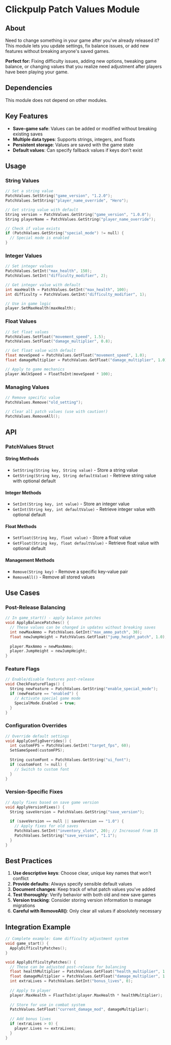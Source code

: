 # Clickpulp Patch Values Module

## About

Need to change something in your game after you've already released it? This module lets you update settings, fix balance issues, or add new features without breaking anyone's saved games.

**Perfect for:** Fixing difficulty issues, adding new options, tweaking game balance, or changing values that you realize need adjustment after players have been playing your game.

## Dependencies

This module does not depend on other modules.

## Key Features

* **Save-game safe**: Values can be added or modified without breaking existing saves
* **Multiple data types**: Supports strings, integers, and floats
* **Persistent storage**: Values are saved with the game state
* **Default values**: Can specify fallback values if keys don't exist

## Usage

### String Values

```c
// Set a string value
PatchValues.SetString("game_version", "1.2.0");
PatchValues.SetString("player_name_override", "Hero");

// Get string value with default
String version = PatchValues.GetString("game_version", "1.0.0");
String playerName = PatchValues.GetString("player_name_override");

// Check if value exists
if (PatchValues.GetString("special_mode") != null) {
  // Special mode is enabled
}
```

### Integer Values

```c
// Set integer values
PatchValues.SetInt("max_health", 150);
PatchValues.SetInt("difficulty_modifier", 2);

// Get integer value with default
int maxHealth = PatchValues.GetInt("max_health", 100);
int difficulty = PatchValues.GetInt("difficulty_modifier", 1);

// Use in game logic
player.SetMaxHealth(maxHealth);
```

### Float Values

```c
// Set float values  
PatchValues.SetFloat("movement_speed", 1.5);
PatchValues.SetFloat("damage_multiplier", 0.8);

// Get float value with default
float moveSpeed = PatchValues.GetFloat("movement_speed", 1.0);
float damageMultiplier = PatchValues.GetFloat("damage_multiplier", 1.0);

// Apply to game mechanics
player.WalkSpeed = FloatToInt(moveSpeed * 100);
```

### Managing Values

```c
// Remove specific value
PatchValues.Remove("old_setting");

// Clear all patch values (use with caution!)
PatchValues.RemoveAll();
```

## API

### PatchValues Struct

#### String Methods

* `SetString(String key, String value)` - Store a string value
* `GetString(String key, String defaultValue)` - Retrieve string value with optional default

#### Integer Methods

* `SetInt(String key, int value)` - Store an integer value
* `GetInt(String key, int defaultValue)` - Retrieve integer value with optional default

#### Float Methods

* `SetFloat(String key, float value)` - Store a float value  
* `GetFloat(String key, float defaultValue)` - Retrieve float value with optional default

#### Management Methods

* `Remove(String key)` - Remove a specific key-value pair
* `RemoveAll()` - Remove all stored values

## Use Cases

### Post-Release Balancing

```c
// In game_start() - apply balance patches
void ApplyBalancePatches() {
  // These values can be changed in updates without breaking saves
  int newMaxAmmo = PatchValues.GetInt("max_ammo_patch", 30);
  float newJumpHeight = PatchValues.GetFloat("jump_height_patch", 1.0);
  
  player.MaxAmmo = newMaxAmmo;
  player.JumpHeight = newJumpHeight;
}
```

### Feature Flags

```c
// Enable/disable features post-release
void CheckFeatureFlags() {
  String newFeature = PatchValues.GetString("enable_special_mode");
  if (newFeature == "enabled") {
    // Activate special game mode
    SpecialMode.Enabled = true;
  }
}
```

### Configuration Overrides

```c
// Override default settings
void ApplyConfigOverrides() {
  int customFPS = PatchValues.GetInt("target_fps", 60);
  SetGameSpeed(customFPS);
  
  String customFont = PatchValues.GetString("ui_font");
  if (customFont != null) {
    // Switch to custom font
  }
}
```

### Version-Specific Fixes

```c
// Apply fixes based on save game version
void ApplyVersionFixes() {
  String saveVersion = PatchValues.GetString("save_version");
  
  if (saveVersion == null || saveVersion == "1.0") {
    // Apply fixes for old saves
    PatchValues.SetInt("inventory_slots", 20); // Increased from 15
    PatchValues.SetString("save_version", "1.1");
  }
}
```

## Best Practices

1. **Use descriptive keys**: Choose clear, unique key names that won't conflict
2. **Provide defaults**: Always specify sensible default values
3. **Document changes**: Keep track of what patch values you've added
4. **Test thoroughly**: Verify behavior with both old and new save games
5. **Version tracking**: Consider storing version information to manage migrations
6. **Careful with RemoveAll()**: Only clear all values if absolutely necessary

## Integration Example

```c
// Complete example: Game difficulty adjustment system
void game_start() {
  ApplyDifficultyPatches();
}

void ApplyDifficultyPatches() {
  // These can be adjusted post-release for balancing
  float healthMultiplier = PatchValues.GetFloat("health_multiplier", 1.0);
  float damageMultiplier = PatchValues.GetFloat("damage_multiplier", 1.0);
  int extraLives = PatchValues.GetInt("bonus_lives", 0);
  
  // Apply to player
  player.MaxHealth = FloatToInt(player.MaxHealth * healthMultiplier);
  
  // Store for use in combat system
  PatchValues.SetFloat("current_damage_mod", damageMultiplier);
  
  // Add bonus lives
  if (extraLives > 0) {
    player.Lives += extraLives;
  }
}
```
